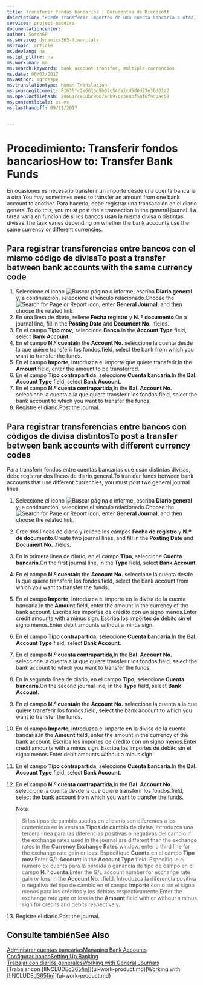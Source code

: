 ```yaml
---
title: Transferir fondos bancarios | Documentos de Microsoft
description: "Puede transferir importes de una cuenta bancaria a otra, con divisas distintas, registrando la transacción en el diario general."
services: project-madeira
documentationcenter: 
author: SorenGP
ms.service: dynamics365-financials
ms.topic: article
ms.devlang: na
ms.tgt_pltfrm: na
ms.workload: na
ms.search.keywords: bank account transfer, multiple currencies
ms.date: 06/02/2017
ms.author: sgroespe
ms.translationtype: Human Translation
ms.sourcegitcommit: 81636fc2e661bd9b07c54da1cd5d0d27e30d01a2
ms.openlocfilehash: 20661cce60bc9007adb9767388bf5af6f9c3acb9
ms.contentlocale: es-mx
ms.lasthandoff: 09/11/2017


---
```

# <a name="how-to-transfer-bank-funds"></a><span data-ttu-id="3fb29-103">Procedimiento: Transferir fondos bancarios</span><span class="sxs-lookup"><span data-stu-id="3fb29-103">How to: Transfer Bank Funds</span></span>
<span data-ttu-id="3fb29-104">En ocasiones es necesario transferir un importe desde una cuenta bancaria a otra.</span><span class="sxs-lookup"><span data-stu-id="3fb29-104">You may sometimes need to transfer an amount from one bank account to another.</span></span> <span data-ttu-id="3fb29-105">Para hacerlo, debe registrar una transacción en el diario general.</span><span class="sxs-lookup"><span data-stu-id="3fb29-105">To do this, you must post the a transaction in the general journal.</span></span> <span data-ttu-id="3fb29-106">La tarea varía en función de si los bancos usan la misma divisa o distintas divisas.</span><span class="sxs-lookup"><span data-stu-id="3fb29-106">The task varies depending on whether the bank accounts use the same currency or different currencies.</span></span>

## <a name="to-post-a-transfer-between-bank-accounts-with-the-same-currency-code"></a><span data-ttu-id="3fb29-107">Para registrar transferencias entre bancos con el mismo código de divisa</span><span class="sxs-lookup"><span data-stu-id="3fb29-107">To post a transfer between bank accounts with the same currency code</span></span>
1. <span data-ttu-id="3fb29-108">Seleccione el icono ![Buscar página o informe](media/ui-search/search_small.png "icono Buscar página o informe"), escriba **Diario general** y, a continuación, seleccione el vínculo relacionado.</span><span class="sxs-lookup"><span data-stu-id="3fb29-108">Choose the ![Search for Page or Report](media/ui-search/search_small.png "Search for Page or Report icon") icon, enter **General Journal**, and then choose the related link.</span></span>
2. <span data-ttu-id="3fb29-109">En una línea de diario, rellene **Fecha registro** y **N. º documento**.</span><span class="sxs-lookup"><span data-stu-id="3fb29-109">On a journal line, fill in the **Posting Date** and **Document No.**</span></span> <span data-ttu-id="3fb29-110">.</span><span class="sxs-lookup"><span data-stu-id="3fb29-110">fields.</span></span>
3. <span data-ttu-id="3fb29-111">En el campo **Tipo mov**, seleccione **Banco**.</span><span class="sxs-lookup"><span data-stu-id="3fb29-111">In the **Account Type** field, select **Bank Account**.</span></span>
4. <span data-ttu-id="3fb29-112">En el campo **N.º cuenta**</span><span class="sxs-lookup"><span data-stu-id="3fb29-112">In the **Account No.**</span></span> <span data-ttu-id="3fb29-113">seleccione la cuenta desde la que quiere transferir los fondos.</span><span class="sxs-lookup"><span data-stu-id="3fb29-113">field, select the bank from which you want to transfer the funds.</span></span>
5. <span data-ttu-id="3fb29-114">En el campo **Importe**, introduzca el importe que quiere transferir.</span><span class="sxs-lookup"><span data-stu-id="3fb29-114">In the **Amount** field, enter the amount to be transferred.</span></span>
6. <span data-ttu-id="3fb29-115">En el campo **Tipo contrapartida**, seleccione **Cuenta bancaria**.</span><span class="sxs-lookup"><span data-stu-id="3fb29-115">In the **Bal. Account Type** field, select **Bank Account**.</span></span>
7. <span data-ttu-id="3fb29-116">En el campo **N.º cuenta contrapartida**,</span><span class="sxs-lookup"><span data-stu-id="3fb29-116">In the **Bal. Account No.**</span></span> <span data-ttu-id="3fb29-117">seleccione la cuenta a la que quiere transferir los fondos.</span><span class="sxs-lookup"><span data-stu-id="3fb29-117">field, select the bank account to which you want to transfer the funds.</span></span>
8. <span data-ttu-id="3fb29-118">Registre el diario.</span><span class="sxs-lookup"><span data-stu-id="3fb29-118">Post the journal.</span></span>

## <a name="to-post-a-transfer-between-bank-accounts-with-different-currency-codes"></a><span data-ttu-id="3fb29-119">Para registrar transferencias entre bancos con códigos de divisa distintos</span><span class="sxs-lookup"><span data-stu-id="3fb29-119">To post a transfer between bank accounts with different currency codes</span></span>
<span data-ttu-id="3fb29-120">Para transferir fondos entre cuentas bancarias que usan distintas divisas, debe registrar dos líneas de diario general.</span><span class="sxs-lookup"><span data-stu-id="3fb29-120">To transfer funds between bank accounts that use different currencies, you must post two general journal lines.</span></span>

1. <span data-ttu-id="3fb29-121">Seleccione el icono ![Buscar página o informe](media/ui-search/search_small.png "icono Buscar página o informe"), escriba **Diario general** y, a continuación, seleccione el vínculo relacionado.</span><span class="sxs-lookup"><span data-stu-id="3fb29-121">Choose the ![Search for Page or Report](media/ui-search/search_small.png "Search for Page or Report icon") icon, enter **General Journal**, and then choose the related link.</span></span>
2. <span data-ttu-id="3fb29-122">Cree dos líneas de diario y rellene los campos **Fecha de registro** y **N.º de documento**.</span><span class="sxs-lookup"><span data-stu-id="3fb29-122">Create two journal lines, and fill in the **Posting Date** and **Document No.**</span></span> <span data-ttu-id="3fb29-123">.</span><span class="sxs-lookup"><span data-stu-id="3fb29-123">fields.</span></span>
3. <span data-ttu-id="3fb29-124">En la primera línea de diario, en el campo **Tipo**, seleccione **Cuenta bancaria**.</span><span class="sxs-lookup"><span data-stu-id="3fb29-124">On the first journal line, in the **Type** field, select **Bank Account**.</span></span>
4. <span data-ttu-id="3fb29-125">En el campo **N.º cuenta**</span><span class="sxs-lookup"><span data-stu-id="3fb29-125">In the **Account No.**</span></span> <span data-ttu-id="3fb29-126">seleccione la cuenta desde la que quiere transferir los fondos.</span><span class="sxs-lookup"><span data-stu-id="3fb29-126">field, select the bank account from which you want to transfer the funds.</span></span>
5. <span data-ttu-id="3fb29-127">En el campo **Importe**, introduzca el importe en la divisa de la cuenta bancaria.</span><span class="sxs-lookup"><span data-stu-id="3fb29-127">In the **Amount** field, enter the amount in the currency of the bank account.</span></span> <span data-ttu-id="3fb29-128">Escriba los importes de crédito con un signo menos.</span><span class="sxs-lookup"><span data-stu-id="3fb29-128">Enter credit amounts with a minus sign.</span></span> <span data-ttu-id="3fb29-129">Escriba los importes de débito sin el signo menos.</span><span class="sxs-lookup"><span data-stu-id="3fb29-129">Enter debit amounts without a minus sign.</span></span>
6. <span data-ttu-id="3fb29-130">En el campo **Tipo contrapartida**, seleccione **Cuenta bancaria**.</span><span class="sxs-lookup"><span data-stu-id="3fb29-130">In the **Bal. Account Type** field, select **Bank Account**.</span></span>
7. <span data-ttu-id="3fb29-131">En el campo **N.º cuenta contrapartida**,</span><span class="sxs-lookup"><span data-stu-id="3fb29-131">In the **Bal. Account No.**</span></span> <span data-ttu-id="3fb29-132">seleccione la cuenta a la que quiere transferir los fondos.</span><span class="sxs-lookup"><span data-stu-id="3fb29-132">field, select the bank account to which you want to transfer the funds.</span></span>
8. <span data-ttu-id="3fb29-133">En la segunda línea de diario, en el campo **Tipo**, seleccione **Cuenta bancaria**.</span><span class="sxs-lookup"><span data-stu-id="3fb29-133">On the second journal line, in the **Type** field, select **Bank Account**.</span></span>
9. <span data-ttu-id="3fb29-134">En el campo **N.º cuenta**</span><span class="sxs-lookup"><span data-stu-id="3fb29-134">In the **Account No.**</span></span> <span data-ttu-id="3fb29-135">seleccione la cuenta a la que quiere transferir los fondos.</span><span class="sxs-lookup"><span data-stu-id="3fb29-135">field, select the bank account to which you want to transfer the funds.</span></span>
10. <span data-ttu-id="3fb29-136">En el campo **Importe**, introduzca el importe en la divisa de la cuenta bancaria.</span><span class="sxs-lookup"><span data-stu-id="3fb29-136">In the **Amount** field, enter the amount in the currency of the bank account.</span></span> <span data-ttu-id="3fb29-137">Escriba los importes de crédito con un signo menos.</span><span class="sxs-lookup"><span data-stu-id="3fb29-137">Enter credit amounts with a minus sign.</span></span> <span data-ttu-id="3fb29-138">Escriba los importes de débito sin el signo menos.</span><span class="sxs-lookup"><span data-stu-id="3fb29-138">Enter debit amounts without a minus sign.</span></span>
11. <span data-ttu-id="3fb29-139">En el campo **Tipo contrapartida**, seleccione **Cuenta bancaria**.</span><span class="sxs-lookup"><span data-stu-id="3fb29-139">In the **Bal. Account Type** field, select **Bank Account**.</span></span>  
12. <span data-ttu-id="3fb29-140">En el campo **N.º cuenta contrapartida**,</span><span class="sxs-lookup"><span data-stu-id="3fb29-140">In the **Bal. Account No.**</span></span> <span data-ttu-id="3fb29-141">seleccione la cuenta desde la que quiere transferir los fondos.</span><span class="sxs-lookup"><span data-stu-id="3fb29-141">field, select the bank account from which you want to transfer the funds.</span></span>

    > [!NOTE]  
>   <span data-ttu-id="3fb29-142">Si los tipos de cambio usados en el diario son diferentes a los contenidos en la ventana **Tipos de cambio de divisa**, introduzca una tercera línea para las diferencias positivas o negativas del cambio.</span><span class="sxs-lookup"><span data-stu-id="3fb29-142">If the exchange rates used in the journal are different than the exchange rates in the **Currency Exchange Rates** window, enter a third line for the exchange rate gain or loss.</span></span> <span data-ttu-id="3fb29-143">Especifique **Cuenta** en el campo **Tipo mov**.</span><span class="sxs-lookup"><span data-stu-id="3fb29-143">Enter **G/L Account** in the **Account Type** field.</span></span> <span data-ttu-id="3fb29-144">Especifique el número de cuenta para la pérdida o ganancia de tipo de campo en el campo **N.º cuenta**.</span><span class="sxs-lookup"><span data-stu-id="3fb29-144">Enter the G/L account number for exchange rate gain or loss in the **Account No.**</span></span> <span data-ttu-id="3fb29-145">.</span><span class="sxs-lookup"><span data-stu-id="3fb29-145">field.</span></span> <span data-ttu-id="3fb29-146">Introduzca la diferencia positiva o negativa del tipo de cambio en el campo **Importe** con o sin el signo menos para los créditos y los débitos respectivamente.</span><span class="sxs-lookup"><span data-stu-id="3fb29-146">Enter the exchange rate gain or loss in the **Amount** field with or without a minus sign for credits and debits respectively.</span></span>
13. <span data-ttu-id="3fb29-147">Registre el diario.</span><span class="sxs-lookup"><span data-stu-id="3fb29-147">Post the journal.</span></span>

## <a name="see-also"></a><span data-ttu-id="3fb29-148">Consulte también</span><span class="sxs-lookup"><span data-stu-id="3fb29-148">See Also</span></span>
[<span data-ttu-id="3fb29-149">Administrar cuentas bancarias</span><span class="sxs-lookup"><span data-stu-id="3fb29-149">Managing Bank Accounts</span></span>](bank-manage-bank-accounts.md)  
[<span data-ttu-id="3fb29-150">Configurar banca</span><span class="sxs-lookup"><span data-stu-id="3fb29-150">Setting Up Banking</span></span>](bank-setup-banking.md)  
[<span data-ttu-id="3fb29-151">Trabajar con diarios generales</span><span class="sxs-lookup"><span data-stu-id="3fb29-151">Working with General Journals</span></span>](ui-work-general-journals.md)  
<span data-ttu-id="3fb29-152">[Trabajar con [!INCLUDE[d365fin](includes/d365fin_md.md)]](ui-work-product.md)</span><span class="sxs-lookup"><span data-stu-id="3fb29-152">[Working with [!INCLUDE[d365fin](includes/d365fin_md.md)]](ui-work-product.md)</span></span>

